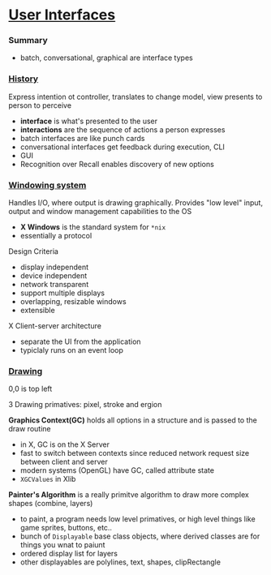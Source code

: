 # [User Interfaces](https://www.student.cs.uwaterloo.ca/~cs349/w18/)

### Summary
- batch, conversational, graphical are interface types

### [History](https://www.student.cs.uwaterloo.ca/~cs349/w18/lectures/1.2%20History.pdf)
Express intention ot controller, translates to change model, view presents to person to perceive
- **interface** is what's presented to the user
- **interactions** are the sequence of actions a person expresses
- batch interfaces are like punch cards
- conversational interfaces get feedback during execution, CLI
- GUI
- Recognition over Recall enables discovery of new options

### [Windowing system](https://www.student.cs.uwaterloo.ca/~cs349/w18/lectures/1.3%20Windowing%20Systems.pdf)
Handles I/O, where output is drawing graphically. Provides "low level" input, output and window management capabilities to the OS
- **X Windows** is the standard system for `*nix`
- essentially a protocol 

Design Criteria
- display independent
- device independent
- network transparent
- support multiple displays
- overlapping, resizable windows
- extensible

X Client-server architecture
- separate the UI from the application 
- typiclaly runs on an event loop

### [Drawing](https://www.student.cs.uwaterloo.ca/~cs349/w18/lectures/1.4%20Drawing.pdf)
0,0 is top left

3 Drawing primatives: pixel, stroke and ergion

**Graphics Context(GC)** holds all options in a structure and is passed to the draw routine
- in X, GC is on the X Server
- fast to switch between contexts since reduced network request size between client and server
- modern systems (OpenGL) have GC, called attribute state
- `XGCValues` in Xlib 

**Painter's Algorithm** is a really primitve algorithm to draw more complex shapes (combine, layers)
- to paint, a program needs low level primatives, or high level things like game sprites, buttons, etc..
- bunch of `Displayable` base class objects, where derived classes are for things you wnat to paiunt
- ordered display list for layers
- other displayables are polylines, text, shapes, clipRectangle


